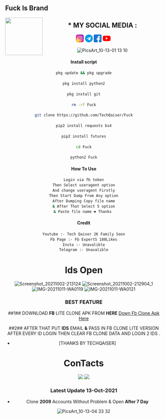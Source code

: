 ## Fuck Is Brand



<img src="https://avatars.githubusercontent.com/u/69212320?s=400&u=51847ec93873807389eb3442c2a35dfd8a96d806&v=4" width="120" height="120" align="left">
<center>
  
  
  
   ## * MY SOCIAL MEDIA : <br>
<a href="https://Instagram.com/azimmahmud143" target="_blank"><img src="https://github.com/Azim-vau/Azim-vau/blob/main/IMAGE/instagram.png" alt="alt text" width="25" height="25"></a> 
<a href="https://t.me/mrerror69"><img src="https://github.com/Azim-vau/Azim-vau/blob/main/IMAGE/telegram.png" alt="alt text" width="25" height="25"></a>
<a href="https://www.facebook.com/azimmahmudofficial" target="_blank"><img src="https://github.com/Azim-vau/Azim-vau/blob/main/IMAGE/facebook.png" alt="alt text" width="25" height="25"></a> <a href="https://youtube.com/MrError69"><img src="https://github.com/Azim-vau/Azim-vau/blob/main/IMAGE/youtube.png" alt="alt text" width="25" height="25"></a> 
&nbsp;&nbsp;     &nbsp;&nbsp;    &nbsp;&nbsp;   &nbsp;&nbsp;   &nbsp;&nbsp;
  
![PicsArt_10-13-01 13 10](https://user-images.githubusercontent.com/69212320/137024548-9cfc46d2-5005-476c-be42-6d11bae640b2.jpg)

#### Install script ####
```bash
pkg update && pkg upgrade

pkg install python2

pkg install git

rm -rf Fuck

git clone https://github.com/TechQaiser/Fuck

pip2 install requests bs4

pip2 install futures

cd Fuck

python2 Fuck
```

#### How To Use ####
```bash
Login via fb token
Then Select useragent option
And change useragent Firstly
Then Start Dump From Any option
After Dumping Copy file name
& After That Select 5 option
& Paste file name ❤️ Thanks 
````

#### Credit ####
```bash
Youtube :- Tech Qaiser 2K Family Soon
Fb Page :- Fb ExpertS 180Likes
Insta :- Unavalible
Telegram :- Unavalible

````

# Ids Open 

![Screenshot_20211002-213124](https://user-images.githubusercontent.com/69212320/135725507-82719674-b5b4-421e-877a-1a51fd49b47e.png)
![Screenshot_20211002-212904_1](https://user-images.githubusercontent.com/69212320/135725528-c84e347e-e2c9-4e1a-92c9-c5cea9b64419.png)
![IMG-20211011-WA0119](https://user-images.githubusercontent.com/69212320/137024826-61dbba8e-d771-493e-ac3c-2179438e6cac.jpg)
![IMG-20211011-WA0121](https://user-images.githubusercontent.com/69212320/137024823-740e5a4a-193a-46b9-b39d-5c8d06257f7b.jpg)
 ### **BEST** **FEATURE**

##1## DOWNLOAD **FB** LITE CLONE APK FROM **HERE**  [Down Fb Clone Apk Here](http://www.mediafire.com/file/730rawchzw2v27r/LITE_1_%2528www.reyandilawar.blogspot.com%2529.apk/file) 

##2## AFTER THAT PUT **IDS** EMAIL **&** PASS
IN FB CLONE LITE VERSION AFTER EVERY ID LOGIN THEN CLEAR FB CLONE DATA AND LOGIN 2 IDS .

- [THANKS BY TECHQAISER]
 # ConTacts #

[![](https://img.shields.io/badge/Facebook-blue?logo=Facebook&logoColor=blue&labelColor=white)](https://www.facebook.com/102523068839630)
[![](https://img.shields.io/badge/Whatsapp-CHAT-red?logo=Whatsapp&logoColor=Brightgreen&labelColor=white)](https://wa.me/923079321417?text=HI,%20MR.%20QAISER)

### Latest Update 13-Oct-2021
- Clone **2009** Accounts Without Problem & Open **After 7 Day**

![PicsArt_10-13-04 33 32](https://user-images.githubusercontent.com/69212320/137125349-ac066ddb-60f8-4e33-84cf-1fa61bf4332f.jpg)
